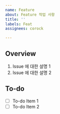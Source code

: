 ```yaml
---
name: Feature
about: Feature 작업 사항
title: ''
labels: Feat
assignees: corock

---
```


## Overview

1. Issue 에 대한 설명 1
2. Issue 에 대한 설명 2

## To-do

- [ ] To-do Item 1
- [ ] To-do Item 2
